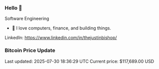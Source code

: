 ### Hello 🤙  

Software Engineering

- 🔭 I love computers, finance, and building things.
  
LinkedIn: https://www.linkedin.com/in/thejustinbishop/  















































































































































































































































































































































































































































































































































































































































































































































































































































































































### Bitcoin Price Update
Last updated: 2025-07-30 18:36:29 UTC
Current price: $117,689.00 USD
